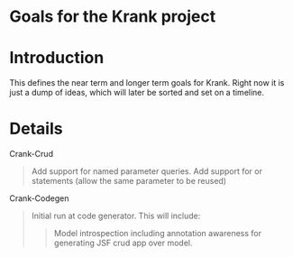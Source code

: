 # Goals for the Krank project #

# Introduction #

This defines the near term and longer term goals for Krank.  Right now it is just a dump of ideas, which will later be sorted and set on a timeline.


# Details #

Crank-Crud
> Add support for named parameter queries.
> Add support for or statements (allow the same parameter to be reused)

Crank-Codegen
> Initial run at code generator.  This will include:
> > Model introspection including annotation awareness for generating JSF crud app over model.


